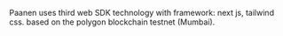 Paanen uses third web SDK technology with framework: next js, tailwind css.
based on the polygon blockchain testnet (Mumbai).
